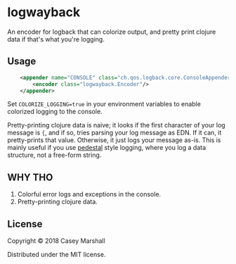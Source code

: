 # logwayback

An encoder for logback that can colorize output, and pretty
print clojure data if that's what you're logging.

## Usage

```xml
    <appender name="CONSOLE" class="ch.qos.logback.core.ConsoleAppender">
        <encoder class="logwayback.Encoder"/>
    </appender>
```

Set `COLORIZE_LOGGING=true` in your environment variables
to enable colorized logging to the console.

Pretty-printing clojure data is naive; it looks if the first
character of your log message is `{`, and if so, tries parsing
your log message as EDN. If it can, it pretty-prints that
value. Otherwise, it just logs your message as-is. This is
mainly useful if you use [pedestal](http://pedestal.io) style
logging, where you log a data structure, not a free-form string.

## WHY THO

1. Colorful error logs and exceptions in the console.
2. Pretty-printing clojure data.

## License

Copyright © 2018 Casey Marshall

Distributed under the MIT license.
